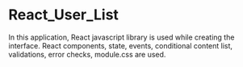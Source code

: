# React_User_List
In this application, React javascript library is used while creating the interface. React components, state, events, conditional content list, validations, error checks, module.css are used.
